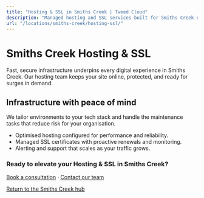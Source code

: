 ```yaml
---
title: "Hosting & SSL in Smiths Creek | Tweed Cloud"
description: "Managed hosting and SSL services built for Smiths Creek organisations."
url: "/locations/smiths-creek/hosting-ssl/"
---
```


# Smiths Creek Hosting & SSL

Fast, secure infrastructure underpins every digital experience in Smiths Creek. Our hosting team keeps your site online, protected, and ready for surges in demand.

## Infrastructure with peace of mind

We tailor environments to your tech stack and handle the maintenance tasks that reduce risk for your organisation.

- Optimised hosting configured for performance and reliability.
- Managed SSL certificates with proactive renewals and monitoring.
- Alerting and support that scales as your traffic grows.

### Ready to elevate your Hosting & SSL in Smiths Creek?

[Book a consultation](/consultation/) · [Contact our team](/contact/)

[Return to the Smiths Creek hub](/locations/smiths-creek/)
